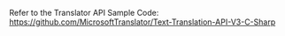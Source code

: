 Refer to the Translator API Sample Code: https://github.com/MicrosoftTranslator/Text-Translation-API-V3-C-Sharp

